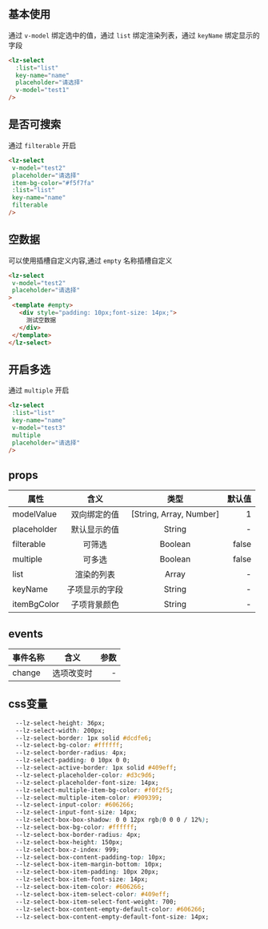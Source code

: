 <script setup>
import useCompStore from '../store/copname.js'
import { onMounted } from 'vue'
const compStore =useCompStore()

onMounted(()=>{
  compStore.updateName('select')
})

</script>

## 基本使用

通过 `v-model` 绑定选中的值，通过 `list` 绑定渲染列表，通过 `keyName` 绑定显示的字段

```html
<lz-select
  :list="list"
  key-name="name"
  placeholder="请选择"
  v-model="test1"
/>
```

##  是否可搜索

通过 `filterable` 开启

 ```html
<lz-select
  v-model="test2"
  placeholder="请选择"
  item-bg-color="#f5f7fa"
  :list="list"
  key-name="name"
  filterable
/>
 ```

##  空数据

可以使用插槽自定义内容,通过 `empty` 名称插槽自定义

 ```html
<lz-select
  v-model="test2"
  placeholder="请选择"
>
  <template #empty>
    <div style="padding: 10px;font-size: 14px;">
      测试空数据
    </div>
  </template>
</lz-select>
 ```

##  开启多选

通过 `multiple` 开启

 ```html
<lz-select
  :list="list"
  key-name="name"
  v-model="test3"
  multiple
  placeholder="请选择"
/>
 ```

 ## props

| 属性        |      含义      |          类型           | 默认值 |
| ----------- | :------------: | :---------------------: | -----: |
| modelValue  |  双向绑定的值  | [String, Array, Number] |      1 |
| placeholder |  默认显示的值  |         String          |      - |
| filterable  |     可筛选     |         Boolean         |  false |
| multiple    |     可多选     |         Boolean         |  false |
| list        |   渲染的列表   |          Array          |      - |
| keyName     | 子项显示的字段 |         String          |      - |
| itemBgColor |  子项背景颜色  |         String          |      - |

## events

| 事件名称 |    含义    | 参数 |
| -------- | :--------: | ---: |
| change   | 选项改变时 |    - |

## css变量

```css
  --lz-select-height: 36px;
  --lz-select-width: 200px;
  --lz-select-border: 1px solid #dcdfe6;
  --lz-select-bg-color: #ffffff;
  --lz-select-border-radius: 4px;
  --lz-select-padding: 0 10px 0 0;
  --lz-select-active-border: 1px solid #409eff;
  --lz-select-placeholder-color: #d3c9d6;
  --lz-select-placeholder-font-size: 14px;
  --lz-select-multiple-item-bg-color: #f0f2f5;
  --lz-select-multiple-item-color: #909399;
  --lz-select-input-color: #606266;
  --lz-select-input-font-size: 14px;
  --lz-select-box-box-shadow: 0 0 12px rgb(0 0 0 / 12%);
  --lz-select-box-bg-color: #ffffff;
  --lz-select-box-border-radius: 4px;
  --lz-select-box-height: 150px;
  --lz-select-box-z-index: 999;
  --lz-select-box-content-padding-top: 10px;
  --lz-select-box-item-margin-bottom: 10px;
  --lz-select-box-item-padding: 10px 20px;
  --lz-select-box-item-font-size: 14px;
  --lz-select-box-item-color: #606266;
  --lz-select-box-item-select-color: #409eff;
  --lz-select-box-item-select-font-weight: 700;
  --lz-select-box-content-empty-default-color: #606266;
  --lz-select-box-content-empty-default-font-size: 14px;
```